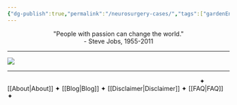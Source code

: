```yaml
---
{"dg-publish":true,"permalink":"/neurosurgery-cases/","tags":["gardenEntry"],"created":"2023-05-27T13:58:35.000-07:00","updated":"2023-10-18T10:03:57.775-07:00"}
---
```


<div align="center">
"People with passion can change the world."<br>
- Steve Jobs, 1955-2011
</div>

---

![](https://i.imgur.com/ycHgLnM.png)

---

**&nbsp;** **&nbsp;** **&nbsp;** **&nbsp;** **&nbsp;** **&nbsp;** **&nbsp;** **&nbsp;** **&nbsp;** **&nbsp;** **&nbsp;** **&nbsp;** **&nbsp;** **&nbsp;** **&nbsp;** **&nbsp;** **&nbsp;** **&nbsp;** **&nbsp;** **&nbsp;** **&nbsp;** **&nbsp;** **&nbsp;** **&nbsp;** **&nbsp;** **&nbsp;** **&nbsp;** **&nbsp;** **&nbsp;** **&nbsp;** **&nbsp;** **&nbsp;** **&nbsp;** **&nbsp;** **&nbsp;** **&nbsp;** **&nbsp;** **&nbsp;** **&nbsp;** **&nbsp;** **&nbsp;** **&nbsp;** **&nbsp;** **&nbsp;** **&nbsp;** **&nbsp;** **&nbsp;** **&nbsp;** **&nbsp;** **&nbsp;** **&nbsp;** **&nbsp;** **&nbsp;** **&nbsp;** **&nbsp;** **&nbsp;** **&nbsp;** **&nbsp;** **&nbsp;** **&nbsp;** ✦  [[About\|About]]  ✦  [[Blog\|Blog]]  ✦  [[Disclaimer\|Disclaimer]]  ✦  [[FAQ\|FAQ]]  ✦
